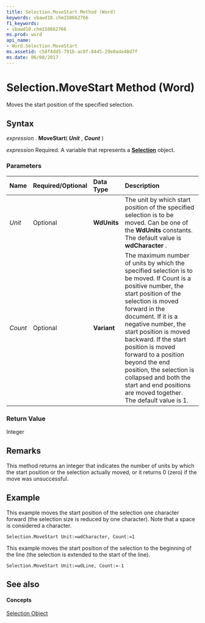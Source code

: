 ```yaml
---
title: Selection.MoveStart Method (Word)
keywords: vbawd10.chm158662766
f1_keywords:
- vbawd10.chm158662766
ms.prod: word
api_name:
- Word.Selection.MoveStart
ms.assetid: c58f4dd5-791b-ac0f-8445-29e0ade48d7f
ms.date: 06/08/2017
---
```



# Selection.MoveStart Method (Word)

Moves the start position of the specified selection.


## Syntax

 _expression_ . **MoveStart**( **_Unit_** , **_Count_** )

 _expression_ Required. A variable that represents a **[Selection](Word.Selection.md)** object.


### Parameters



|**Name**|**Required/Optional**|**Data Type**|**Description**|
|:-----|:-----|:-----|:-----|
| _Unit_|Optional| **WdUnits**|The unit by which start position of the specified selection is to be moved. Can be one of the  **WdUnits** constants. The default value is **wdCharacter** .|
| _Count_|Optional| **Variant**|The maximum number of units by which the specified selection is to be moved. If Count is a positive number, the start position of the selection is moved forward in the document. If it is a negative number, the start position is moved backward. If the start position is moved forward to a position beyond the end position, the selection is collapsed and both the start and end positions are moved together. The default value is 1.|

### Return Value

Integer


## Remarks

This method returns an integer that indicates the number of units by which the start position or the selection actually moved, or it returns 0 (zero) if the move was unsuccessful.


## Example

This example moves the start position of the selection one character forward (the selection size is reduced by one character). Note that a space is considered a character.


```
Selection.MoveStart Unit:=wdCharacter, Count:=1
```

This example moves the start position of the selection to the beginning of the line (the selection is extended to the start of the line).




```
Selection.MoveStart Unit:=wdLine, Count:=-1
```


## See also


#### Concepts


[Selection Object](Word.Selection.md)

